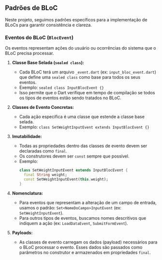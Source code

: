 ## Padrões de BLoC

Neste projeto, seguimos padrões específicos para a implementação de BLoCs para garantir consistência e clareza.

### Eventos do BLoC (`BlocEvent`)

Os eventos representam ações do usuário ou ocorrências do sistema que o BLoC precisa processar.

1.  **Classe Base Selada (`sealed class`):**
    *   Cada BLoC terá um arquivo `_event.dart` (ex: `input_bloc_event.dart`) que define uma `sealed class` como base para todos os seus eventos.
    *   Exemplo: `sealed class InputBlocEvent {}`
    *   Isso permite que o Dart verifique em tempo de compilação se todos os tipos de eventos estão sendo tratados no BLoC.

2.  **Classes de Evento Concretas:**
    *   Cada ação específica é uma classe que estende a classe base selada.
    *   Exemplo: `class SetWeightInputEvent extends InputBlocEvent {}`

3.  **Imutabilidade:**
    *   Todas as propriedades dentro das classes de evento devem ser declaradas como `final`.
    *   Os construtores devem ser `const` sempre que possível.
    *   Exemplo:
        ```dart
        class SetWeightInputEvent extends InputBlocEvent {
          final String weight;
          const SetWeightInputEvent(this.weight);
        }
        ```

4.  **Nomenclatura:**
    *   Para eventos que representam a alteração de um campo de entrada, usamos o padrão: `Set<NomeDoCampo>InputEvent` (ex: `SetWeightInputEvent`).
    *   Para outros tipos de eventos, buscamos nomes descritivos que indiquem a ação (ex: `LoadDataEvent`, `SubmitFormEvent`).

5.  **Payloads:**
    *   As classes de evento carregam os dados (payload) necessários para o BLoC processar o evento. Esses dados são passados como parâmetros no construtor e armazenados em propriedades `final`.
